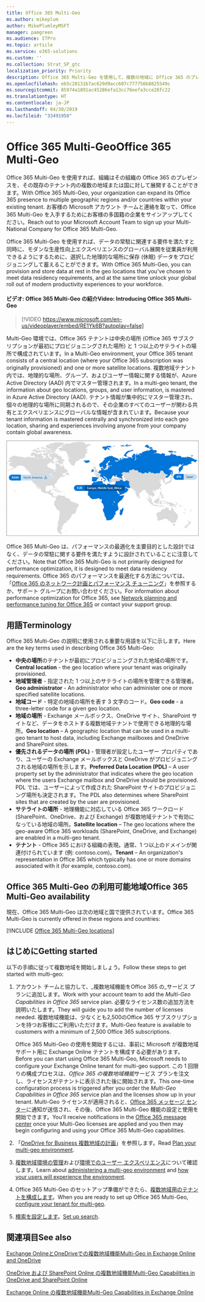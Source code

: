 ```yaml
---
title: Office 365 Multi-Geo
ms.author: mikeplum
author: MikePlumleyMSFT
manager: pamgreen
ms.audience: ITPro
ms.topic: article
ms.service: o365-solutions
ms.custom: ''
ms.collection: Strat_SP_gtc
localization_priority: Priority
description: Office 365 Multi-Geo を使用して、複数の地域に Office 365 のプレゼンスを展開します。
ms.openlocfilehash: eb5c28131b7ac629d9acc607c777756b8825549c
ms.sourcegitcommit: 85974a1891ac45286efa13cc76eefa3cce28fc22
ms.translationtype: HT
ms.contentlocale: ja-JP
ms.lasthandoff: 04/30/2019
ms.locfileid: "33491950"
---
```

# <a name="office-365-multi-geo"></a><span data-ttu-id="04e7a-103">Office 365 Multi-Geo</span><span class="sxs-lookup"><span data-stu-id="04e7a-103">Office 365 Multi-Geo</span></span>

<span data-ttu-id="04e7a-104">Office 365 Multi-Geo を使用すれば、組織はその組織の Office 365 のプレゼンスを、その既存のテナント内の複数の地域または国に対して展開することができます。</span><span class="sxs-lookup"><span data-stu-id="04e7a-104">With Office 365 Multi-Geo, your organization can expand its Office 365 presence to multiple geographic regions and/or countries within your existing tenant.</span></span> <span data-ttu-id="04e7a-105">お客様の Microsoft アカウント チームと連絡を取って、Office 365 Multi-Geo を入手するためにお客様の多国籍の企業をサインアップしてください。</span><span class="sxs-lookup"><span data-stu-id="04e7a-105">Reach out to your Microsoft Account Team to sign up your Multi-National Company for Office 365 Multi-Geo.</span></span>
  
<span data-ttu-id="04e7a-106">Office 365 Multi-Geo を使用すれば、データの常駐に関連する要件を満たすと同時に、モダンな生産性向上エクスペリエンスのグローバル展開を従業員が利用できるようにするために、選択した地理的な場所に保存 (休眠) データをプロビジョニングして蓄えることができます。</span><span class="sxs-lookup"><span data-stu-id="04e7a-106">With Office 365 Multi-Geo, you can provision and store data at rest in the geo locations that you've chosen to meet data residency requirements, and at the same time unlock your global roll out of modern productivity experiences to your workforce.</span></span>

#### <a name="video-introducing-office-365-multi-geo"></a><span data-ttu-id="04e7a-107">ビデオ: Office 365 Multi-Geo の紹介</span><span class="sxs-lookup"><span data-stu-id="04e7a-107">Video: Introducing Office 365 Multi-Geo</span></span>

> [!VIDEO https://www.microsoft.com/en-us/videoplayer/embed/RE1Yk6B?autoplay=false]

<span data-ttu-id="04e7a-108">Multi-Geo 環境では、Office 365 テナントは中央の場所 (Office 365 サブスクリプションが最初にプロビジョニングされた場所) と 1 つ以上のサテライトの場所で構成されています。</span><span class="sxs-lookup"><span data-stu-id="04e7a-108">In a Multi-Geo environment, your Office 365 tenant consists of a central location (where your Office 365 subscription was originally provisioned) and one or more satellite locations.</span></span> <span data-ttu-id="04e7a-109">複数地域テナント内では、地理的な場所、グループ、およびユーザー情報に関する情報が、Azure Active Directory (AAD) 内でマスター管理されます。</span><span class="sxs-lookup"><span data-stu-id="04e7a-109">In a multi-geo tenant, the information about geo locations, groups, and user information, is mastered in Azure Active Directory (AAD).</span></span> <span data-ttu-id="04e7a-110">テナント情報が集中的にマスター管理され、個々の地理的な場所に同期されるので、その企業のすべてのユーザーが関わる共有とエクスペリエンスにグローバルな情報が含まれています。</span><span class="sxs-lookup"><span data-stu-id="04e7a-110">Because your tenant information is mastered centrally and synchronized into each geo location, sharing and experiences involving anyone from your company contain global awareness.</span></span>

![SharePoint 管理センター メニューの複数地域マップのスクリーンショット](media/multi-geo-world-map.png)

<span data-ttu-id="04e7a-112">Office 365 Multi-Geo は、パフォーマンスの最適化を主要目的とした設計ではなく、データの常駐に関する要件を満たすように設計されていることに注意してください。</span><span class="sxs-lookup"><span data-stu-id="04e7a-112">Note that Office 365 Multi-Geo is not primarily designed for performance optimization, it is designed to meet data residency requirements.</span></span> <span data-ttu-id="04e7a-113">Office 365 のパフォーマンスを最適化する方法については、「[Office 365 のネットワーク計画とパフォーマンス チューニング](https://support.office.com/article/e5f1228c-da3c-4654-bf16-d163daee8848)」を参照するか、サポート グループにお問い合わせください。</span><span class="sxs-lookup"><span data-stu-id="04e7a-113">For information about performance optimization for Office 365, see [Network planning and performance tuning for Office 365](https://support.office.com/article/e5f1228c-da3c-4654-bf16-d163daee8848) or contact your support group.</span></span>

## <a name="terminology"></a><span data-ttu-id="04e7a-114">用語</span><span class="sxs-lookup"><span data-stu-id="04e7a-114">Terminology</span></span>

<span data-ttu-id="04e7a-115">Office 365 Multi-Geo の説明に使用される重要な用語を以下に示します。</span><span class="sxs-lookup"><span data-stu-id="04e7a-115">Here are the key terms used in describing Office 365 Multi-Geo:</span></span>

- <span data-ttu-id="04e7a-116">**中央の場所**のテナントが最初にプロビジョニングされた地域の場所です。</span><span class="sxs-lookup"><span data-stu-id="04e7a-116">**Central location** - the geo location where your tenant was originally provisioned.</span></span>
- <span data-ttu-id="04e7a-117">**地域管理者** - 指定された 1 つ以上のサテライトの場所を管理できる管理者。</span><span class="sxs-lookup"><span data-stu-id="04e7a-117">**Geo administrator** - An administrator who can administer one or more specified satellite locations.</span></span>
- <span data-ttu-id="04e7a-118">**地域コード** - 特定の地域の場所を表す 3 文字のコード。</span><span class="sxs-lookup"><span data-stu-id="04e7a-118">**Geo code** - a three-letter code for a given geo location.</span></span>
- <span data-ttu-id="04e7a-119">**地域の場所** - Exchange メールボックス、OneDrive サイト、SharePoint サイトなど、データをホストする複数地域テナントで使用できる地理的な場所。</span><span class="sxs-lookup"><span data-stu-id="04e7a-119">**Geo location** – A geographic location that can be used in a multi-geo tenant to host data, including Exchange mailboxes and OneDrive and SharePoint sites.</span></span>
- <span data-ttu-id="04e7a-120">**優先されるデータの場所 (PDL)** - 管理者が設定したユーザー プロパティであり、ユーザーの Exchange メールボックスと OneDrive がプロビジョニングされる地域の場所を示します。</span><span class="sxs-lookup"><span data-stu-id="04e7a-120">**Preferred Data Location (PDL)** – A user property set by the administrator that indicates where the geo location where the users Exchange mailbox and OneDrive should be provisioned.</span></span> <span data-ttu-id="04e7a-121">PDL では、ユーザーによって作成された SharePoint サイトのプロビジョニング場所も決定されます。</span><span class="sxs-lookup"><span data-stu-id="04e7a-121">The PDL also determines where SharePoint sites that are created by the user are provisioned.</span></span>
- <span data-ttu-id="04e7a-122">**サテライトの場所** - 地理機能に対応している Office 365 ワークロード (SharePoint、OneDrive、および Exchange) が複数地域テナントで有効になっている地域の場所。</span><span class="sxs-lookup"><span data-stu-id="04e7a-122">**Satellite location** – The geo locations where the geo-aware Office 365 workloads (SharePoint, OneDrive, and Exchange) are enabled in a multi-geo tenant.</span></span>
- <span data-ttu-id="04e7a-123">**テナント** - Office 365 における組織の表現。通常、1 つ以上のドメインが関連付けられています (例: contoso.com)。</span><span class="sxs-lookup"><span data-stu-id="04e7a-123">**Tenant** – An organization's representation in Office 365 which typically has one or more domains associated with it (for example, contoso.com).</span></span>

## <a name="office-365-multi-geo-availability"></a><span data-ttu-id="04e7a-124">Office 365 Multi-Geo の利用可能地域</span><span class="sxs-lookup"><span data-stu-id="04e7a-124">Office 365 Multi-Geo availability</span></span>

<span data-ttu-id="04e7a-125">現在、Office 365 Multi-Geo は次の地域と国で提供されています。</span><span class="sxs-lookup"><span data-stu-id="04e7a-125">Office 365 Multi-Geo is currently offered in these regions and countries:</span></span>

[!INCLUDE [Office 365 Multi-Geo locations](includes/office-365-multi-geo-locations.md)]

## <a name="getting-started"></a><span data-ttu-id="04e7a-126">はじめに</span><span class="sxs-lookup"><span data-stu-id="04e7a-126">Getting started</span></span>

<span data-ttu-id="04e7a-127">以下の手順に従って複数地域を開始しましょう。</span><span class="sxs-lookup"><span data-stu-id="04e7a-127">Follow these steps to get started with multi-geo:</span></span>

1. <span data-ttu-id="04e7a-128">アカウント チームと協力して、_複数地域機能をOffice 365 の_サービス プランに追加します。</span><span class="sxs-lookup"><span data-stu-id="04e7a-128">Work with your account team to add the _Multi-Geo Capabilities in Office 365_ service plan.</span></span> <span data-ttu-id="04e7a-129">必要なライセンス数の追加方法を説明いたします。</span><span class="sxs-lookup"><span data-stu-id="04e7a-129">They will guide you to add the number of licenses needed.</span></span> <span data-ttu-id="04e7a-130">複数地域機能は、少なくとも2,500のOffice 365 サブスクリプションを持つお客様にご利用いただけます。</span><span class="sxs-lookup"><span data-stu-id="04e7a-130">Multi-Geo feature is available to customers with a minimum of 2,500 Office 365 subscriptions.</span></span>

   <span data-ttu-id="04e7a-131">Office 365 Multi-Geo の使用を開始するには、事前に Microsoft が複数地域サポート用に Exchange Online テナントを構成する必要があります。</span><span class="sxs-lookup"><span data-stu-id="04e7a-131">Before you can start using Office 365 Multi-Geo, Microsoft needs to configure your Exchange Online tenant for multi-geo support.</span></span> <span data-ttu-id="04e7a-132">この 1 回限りの構成プロセスは、*Office 365 の複数地域機能*サービス プランを注文し、ライセンスがテナントに表示された後に開始されます。</span><span class="sxs-lookup"><span data-stu-id="04e7a-132">This one-time configuration process is triggered after you order the *Multi-Geo Capabilities in Office 365* service plan and the licenses show up in your tenant.</span></span> <span data-ttu-id="04e7a-133">Multi-Geo ライセンスが適用されると、[Office 365 メッセージ センター](https://support.office.com/article/38FB3333-BFCC-4340-A37B-DEDA509C2093)に通知が送信され、その後、Office 365 Multi-Geo 機能の設定と使用を開始できます。</span><span class="sxs-lookup"><span data-stu-id="04e7a-133">You'll receive notifications in the [Office 365 message center](https://support.office.com/article/38FB3333-BFCC-4340-A37B-DEDA509C2093) once your Multi-Geo licenses are applied and you then may begin configuring and using your Office 365 Multi-Geo capabilities.</span></span>

2. <span data-ttu-id="04e7a-134">「[OneDrive for Business 複数地域の計画](plan-for-multi-geo.md)」を参照します。</span><span class="sxs-lookup"><span data-stu-id="04e7a-134">Read [Plan your multi-geo environment](plan-for-multi-geo.md).</span></span>

3. <span data-ttu-id="04e7a-135">[複数地域環境の管理](administering-a-multi-geo-environment.md)および[環境でのユーザー エクスペリエンス](multi-geo-user-experience.md)について確認します。</span><span class="sxs-lookup"><span data-stu-id="04e7a-135">Learn about [administering a multi-geo environment](administering-a-multi-geo-environment.md) and [how your users will experience the environment](multi-geo-user-experience.md).</span></span>

4. <span data-ttu-id="04e7a-136">Office 365 Multi-Geo のセットアップ準備ができたら、[複数地域用のテナントを構成します](multi-geo-tenant-configuration.md)。</span><span class="sxs-lookup"><span data-stu-id="04e7a-136">When you are ready to set up Office 365 Multi-Geo, [configure your tenant for multi-geo](multi-geo-tenant-configuration.md).</span></span>

5. <span data-ttu-id="04e7a-137">[検索を設定します](configure-search-for-multi-geo.md)。</span><span class="sxs-lookup"><span data-stu-id="04e7a-137">[Set up search](configure-search-for-multi-geo.md).</span></span>

## <a name="see-also"></a><span data-ttu-id="04e7a-138">関連項目</span><span class="sxs-lookup"><span data-stu-id="04e7a-138">See also</span></span>

[<span data-ttu-id="04e7a-139">Exchange OnlineとOneDriveでの複数地域機能</span><span class="sxs-lookup"><span data-stu-id="04e7a-139">Multi-Geo in Exchange Online and OneDrive</span></span>](https://Aka.ms/GoMultiGeo)

[<span data-ttu-id="04e7a-140">OneDrive および SharePoint Online の複数地域機能</span><span class="sxs-lookup"><span data-stu-id="04e7a-140">Multi-Geo Capabilities in OneDrive and SharePoint Online</span></span>](https://docs.microsoft.com/office365/enterprise/multi-geo-capabilities-in-onedrive-and-sharepoint-online-in-office-365)

[<span data-ttu-id="04e7a-141">Exchange Online の複数地域機能</span><span class="sxs-lookup"><span data-stu-id="04e7a-141">Multi-Geo Capabilities in Exchange Online</span></span>](https://docs.microsoft.com/office365/enterprise/multi-geo-capabilities-in-exchange-online)
